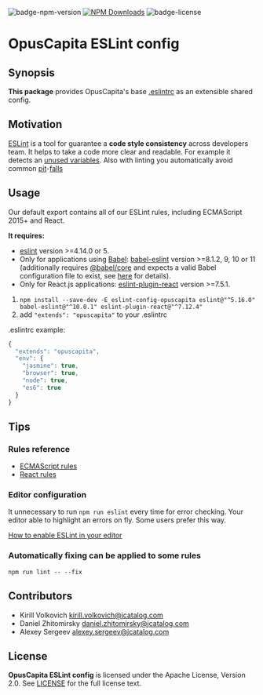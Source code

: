 ![badge-npm-version](https://img.shields.io/npm/v/eslint-config-opuscapita.svg)
[![NPM Downloads](https://img.shields.io/npm/dm/eslint-config-opuscapita.svg)](https://npmjs.org/package/eslint-config-opuscapita)
![badge-license](https://img.shields.io/github/license/OpusCapita/eslint-config.svg)

# OpusCapita ESLint config

## Synopsis

**This package** provides OpusCapita's base [.eslintrc](http://eslint.org/docs/user-guide/configuring#configuration-file-formats) as an extensible shared config.

## Motivation

[ESLint](http://eslint.org/) is a tool for guarantee a **code style consistency** across developers team.
It helps to take a code more clear and readable. For example it detects an [unused variables](http://eslint.org/docs/rules/no-unused-vars). Also with linting you automatically avoid common [pit](http://stackoverflow.com/questions/7818903/jslint-says-missing-radix-parameter-what-should-i-do)-[falls](http://eslint.org/docs/rules/eqeqeq)

## Usage

Our default export contains all of our ESLint rules, including ECMAScript 2015+ and React.

**It requires:**

* [eslint](https://github.com/eslint/eslint) version >=4.14.0 or 5.
* Only for applications using [Babel](https://babeljs.io): [babel-eslint](https://github.com/babel/babel-eslint) version >=8.1.2, 9, 10 or 11 (additionally requires [@babel/core](https://github.com/babel/babel/tree/master/packages/babel-core) and expects a valid Babel configuration file to exist, see [here](https://github.com/babel/babel-eslint/blob/5102c31835bdd4ec78d9f32b68a4d94a5c78678d/README.md#breaking-change-in-v11xx) for details).
* Only for React.js applications: [eslint-plugin-react](https://github.com/yannickcr/eslint-plugin-react) version >=7.5.1.

1. `npm install --save-dev -E eslint-config-opuscapita eslint@"^5.16.0" babel-eslint@"^10.0.1" eslint-plugin-react@"^7.12.4"`
2. add `"extends": "opuscapita"` to your .eslintrc

.eslintrc example:
```javascript
{
  "extends": "opuscapita",
  "env": {
    "jasmine": true,
    "browser": true,
    "node": true,
    "es6": true
  }
}
```

## Tips

### Rules reference

* [ECMAScript rules](http://eslint.org/docs/rules/)
* [React rules](https://github.com/yannickcr/eslint-plugin-react#list-of-supported-rules)

### Editor configuration

It unnecessary to run `npm run eslint` every time for error checking. Your editor able to highlight an errors on fly.
Some users prefer this way.

[How to enable ESLint in your editor](http://eslint.org/docs/user-guide/integrations)

### Automatically fixing can be applied to some rules

`npm run lint -- --fix`

## Contributors

* Kirill Volkovich kirill.volkovich@jcatalog.com
* Daniel Zhitomirsky daniel.zhitomirsky@jcatalog.com
* Alexey Sergeev alexey.sergeev@jcatalog.com

## License

**OpusCapita ESLint config** is licensed under the Apache License, Version 2.0. See [LICENSE](./LICENSE) for the full license text.
